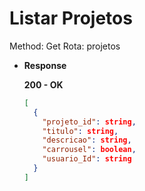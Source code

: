 # Listar Projetos

Method: Get
Rota: projetos

- **Response**

    **200 - OK**

    ```json
    [
      {
        "projeto_id": string,
        "titulo": string,
        "descricao": string,
        "carrousel": boolean,
        "usuario_Id": string
      }
    ]
    ```